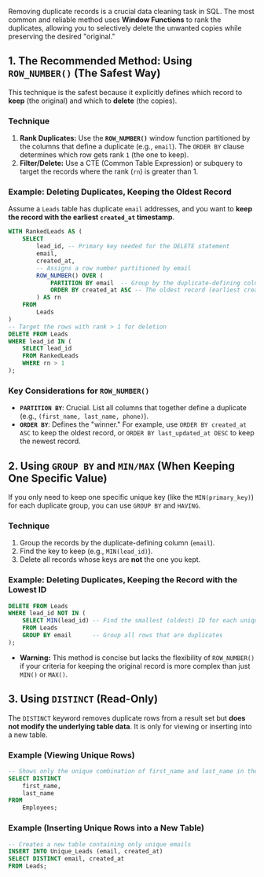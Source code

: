 Removing duplicate records is a crucial data cleaning task in SQL. The most common and reliable method uses **Window Functions** to rank the duplicates, allowing you to selectively delete the unwanted copies while preserving the desired "original."

## 1\. The Recommended Method: Using `ROW_NUMBER()` (The Safest Way) 
This technique is the safest because it explicitly defines which record to **keep** (the original) and which to **delete** (the copies).

### Technique

1.  **Rank Duplicates:** Use the **`ROW_NUMBER()`** window function partitioned by the columns that define a duplicate (e.g., `email`). The `ORDER BY` clause determines which row gets rank `1` (the one to keep).
2.  **Filter/Delete:** Use a CTE (Common Table Expression) or subquery to target the records where the rank (`rn`) is greater than 1.

### Example: Deleting Duplicates, Keeping the Oldest Record

Assume a `Leads` table has duplicate `email` addresses, and you want to **keep the record with the earliest `created_at` timestamp**.

```sql
WITH RankedLeads AS (
    SELECT
        lead_id, -- Primary key needed for the DELETE statement
        email,
        created_at,
        -- Assigns a row number partitioned by email
        ROW_NUMBER() OVER (
            PARTITION BY email  -- Group by the duplicate-defining column
            ORDER BY created_at ASC -- The oldest record (earliest created_at) gets rank 1
        ) AS rn
    FROM
        Leads
)
-- Target the rows with rank > 1 for deletion
DELETE FROM Leads 
WHERE lead_id IN (
    SELECT lead_id
    FROM RankedLeads
    WHERE rn > 1 
);
```

### Key Considerations for `ROW_NUMBER()`

  * **`PARTITION BY`**: Crucial. List all columns that together define a duplicate (e.g., `(first_name, last_name, phone)`).
  * **`ORDER BY`**: Defines the "winner." For example, use `ORDER BY created_at ASC` to keep the oldest record, or `ORDER BY last_updated_at DESC` to keep the newest record.

## 2\. Using `GROUP BY` and `MIN/MAX` (When Keeping One Specific Value)

If you only need to keep one specific unique key (like the `MIN(primary_key)`) for each duplicate group, you can use `GROUP BY` and `HAVING`.

### Technique

1.  Group the records by the duplicate-defining column (`email`).
2.  Find the key to keep (e.g., `MIN(lead_id)`).
3.  Delete all records whose keys are **not** the one you kept.

### Example: Deleting Duplicates, Keeping the Record with the Lowest ID

```sql
DELETE FROM Leads
WHERE lead_id NOT IN (
    SELECT MIN(lead_id) -- Find the smallest (oldest) ID for each unique email
    FROM Leads
    GROUP BY email      -- Group all rows that are duplicates
);
```

  * **Warning:** This method is concise but lacks the flexibility of `ROW_NUMBER()` if your criteria for keeping the original record is more complex than just `MIN()` or `MAX()`.

## 3\. Using `DISTINCT` (Read-Only) 

The `DISTINCT` keyword removes duplicate rows from a result set but **does not modify the underlying table data**. It is only for viewing or inserting into a new table.

### Example (Viewing Unique Rows)

```sql
-- Shows only the unique combination of first_name and last_name in the result set
SELECT DISTINCT
    first_name,
    last_name
FROM
    Employees;
```

### Example (Inserting Unique Rows into a New Table)

```sql
-- Creates a new table containing only unique emails
INSERT INTO Unique_Leads (email, created_at)
SELECT DISTINCT email, created_at 
FROM Leads;
```
